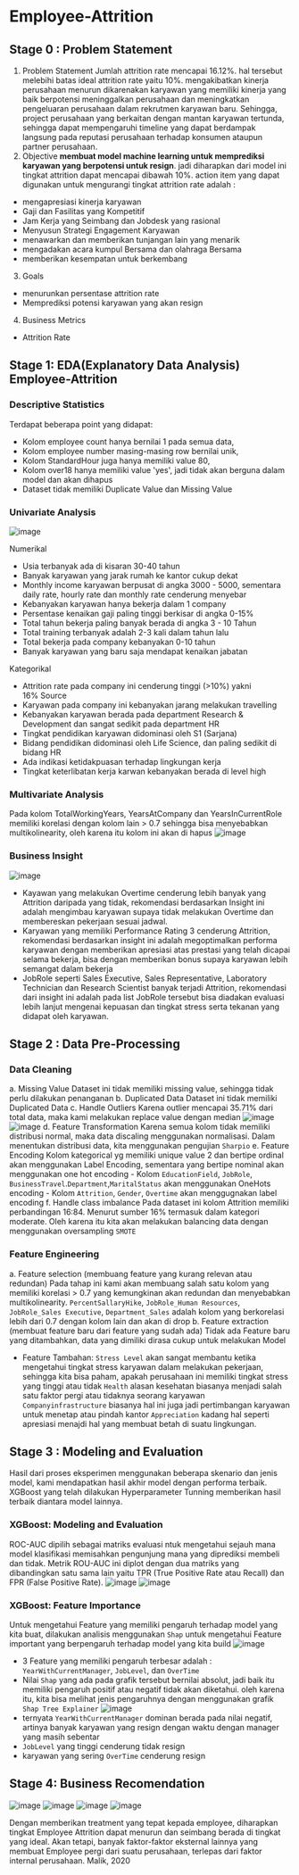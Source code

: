 # Employee-Attrition
## Stage 0 : Problem Statement
1. Problem Statement
Jumlah attrition rate mencapai 16.12%. hal tersebut melebihi batas ideal attrition rate yaitu 10%. mengakibatkan kinerja perusahaan menurun dikarenakan karyawan yang memiliki kinerja yang baik berpotensi meninggalkan perusahaan dan meningkatkan pengeluaran perusahaan dalam rekrutmen karyawan baru. Sehingga, project perusahaan yang berkaitan dengan mantan karyawan tertunda, sehingga dapat mempengaruhi timeline yang dapat berdampak langsung pada reputasi perusahaan terhadap konsumen ataupun partner perusahaan.
2. Objective
__membuat model machine learning untuk memprediksi karyawan yang berpotensi untuk resign__. jadi diharapkan dari model ini tingkat attrition dapat mencapai dibawah 10%. action item yang dapat digunakan untuk mengurangi tingkat attrition rate adalah : 
- mengapresiasi kinerja karyawan
- Gaji dan Fasilitas yang Kompetitif
- Jam Kerja yang Seimbang dan Jobdesk yang rasional
- Menyusun Strategi Engagement Karyawan
- menawarkan dan memberikan tunjangan lain yang menarik
- mengadakan acara kumpul Bersama dan olahraga Bersama
- memberikan kesempatan untuk berkembang
3. Goals
- menurunkan persentase attrition rate
- Memprediksi potensi karyawan yang akan resign
4. Business Metrics
- Attrition Rate

## Stage 1: EDA(Explanatory Data Analysis) Employee-Attrition
### Descriptive Statistics
Terdapat beberapa point yang didapat:
- Kolom employee count hanya bernilai 1 pada semua data,
- Kolom employee number masing-masing row bernilai unik,
- Kolom StandardHour juga hanya memiliki value 80,
- Kolom over18 hanya memiliki value 'yes', jadi tidak akan berguna dalam model dan akan dihapus 
- Dataset tidak memiliki Duplicate Value dan Missing Value

### Univariate Analysis
![image](https://user-images.githubusercontent.com/98078080/204129056-67bd545a-c1cc-48dd-9070-d2cc2aee23ba.png)

Numerikal
- Usia terbanyak ada di kisaran 30-40 tahun
- Banyak karyawan yang jarak rumah ke kantor cukup dekat
- Monthly income karyawan berpusat di angka 3000 - 5000, sementara daily rate, hourly rate dan monthly rate cenderung menyebar
- Kebanyakan karyawan hanya bekerja dalam 1 company
- Persentase kenaikan gaji paling tinggi berkisar di angka 0-15%
- Total tahun bekerja paling banyak berada di angka 3 - 10 Tahun
- Total training terbanyak adalah 2-3 kali dalam tahun lalu
- Total bekerja pada company kebanyakan 0-10 tahun
- Banyak karyawan yang baru saja mendapat kenaikan jabatan

Kategorikal
- Attrition rate pada company ini cenderung tinggi (>10%) yakni 16% Source
- Karyawan pada company ini kebanyakan jarang melakukan travelling
- Kebanyakan karyawan berada pada department Research & Development dan sangat sedikit pada department HR
- Tingkat pendidikan karyawan didominasi oleh S1 (Sarjana)
- Bidang pendidikan didominasi oleh Life Science, dan paling sedikit di bidang HR
- Ada indikasi ketidakpuasan terhadap lingkungan kerja
- Tingkat keterlibatan kerja karwan kebanyakan berada di level high

### Multivariate Analysis

Pada kolom TotalWorkingYears, YearsAtCompany dan YearsInCurrentRole memiliki korelasi dengan kolom lain > 0.7 sehingga bisa menyebabkan multikolinearity, oleh karena itu kolom ini akan di hapus
![image](https://user-images.githubusercontent.com/98078080/204129045-10c22bfb-bb14-4f5a-a1a2-72d6ebf58653.png)

### Business Insight
![image](https://user-images.githubusercontent.com/98078080/204129084-ef6d2cfb-53ca-4645-ae20-5f85c32b6e7a.png)

- Kayawan yang melakukan Overtime cenderung lebih banyak yang Attrition daripada yang tidak, rekomendasi berdasarkan Insight ini adalah mengimbau karyawan supaya tidak melakukan Overtime dan membereskan pekerjaan sesuai jadwal.
- Karyawan yang memiliki Performance Rating 3 cenderung Attrition, rekomendasi berdasarkan insight ini adalah megoptimalkan performa karyawan dengan memberikan apresiasi atas prestasi yang telah dicapai selama bekerja, bisa dengan memberikan bonus supaya karyawan lebih semangat dalam bekerja
- JobRole seperti Sales Executive, Sales Representative, Laboratory Technician dan Research Scientist banyak terjadi Attrition, rekomendasi dari insight ini adalah pada list JobRole tersebut bisa diadakan evaluasi lebih lanjut mengenai kepuasan dan tingkat stress serta tekanan yang didapat oleh karyawan.

## Stage 2 : Data Pre-Processing
### Data Cleaning
a. Missing Value
Dataset ini tidak memiliki missing value, sehingga tidak perlu dilakukan penanganan
b. Duplicated Data
Dataset ini tidak memiliki Duplicated Data
c. Handle Outliers
Karena outlier mencapai 35.71% dari total data, maka kami melakukan replace value dengan median
![image](https://user-images.githubusercontent.com/98078080/230534685-46e00f14-4631-4a7e-9f78-9e54726631ee.png)
![image](https://user-images.githubusercontent.com/98078080/230534966-92fd509e-4dce-4254-988c-10918f8d42e1.png)
d. Feature Transformation
Karena semua kolom tidak memiliki distribusi normal, maka data discaling menggunakan normalisasi. Dalam menentukan distribusi data, kita menggunakan pengujian `Sharpio`
e. Feature Encoding
Kolom kategorical yg memiliki unique value 2 dan bertipe ordinal akan menggunakan Label Encoding, sementara yang bertipe nominal akan menggunakan one hot encoding 
	- Kolom `EducationField`, `JobRole`, `BusinessTravel`.`Department`,`MaritalStatus` akan 	menggunakan OneHots encoding 
	- Kolom  `Attrition`, `Gender`, `Overtime` akan menggugnakan label encoding
f. Handle class imbalance
Pada dataset ini kolom Attrition memiliki perbandingan 16:84. Menurut sumber 16% termasuk dalam kategori moderate. Oleh karena itu kita akan melakukan balancing data dengan menggunakan oversampling `SMOTE`

### Feature Engineering
a. Feature selection (membuang feature yang kurang relevan atau redundan) 
Pada tahap ini kami akan membuang salah satu kolom yang memiliki korelasi > 0.7 yang kemungkinan akan redundan dan menyebabkan multikolinearity. `PercentSallaryHike`, `JobRole_Human Resources`, `JobRole_Sales Executive`, `Department_Sales` adalah kolom yang berkorelasi lebih dari 0.7 dengan kolom lain dan akan di drop
b. Feature extraction (membuat feature baru dari feature yang sudah ada)
Tidak ada Feature baru yang ditambahkan, data yang dimiliki dirasa cukup untuk melakukan Model
* Feature Tambahan:
`Stress Level` akan sangat membantu ketika mengetahui tingkat stress karyawan dalam melakukan pekerjaan, sehingga kita bisa paham, apakah perusahaan ini memiliki tingkat stress yang tinggi atau tidak
`Health` alasan kesehatan biasanya menjadi salah satu faktor pergi atau tidaknya seorang karyawan
`Companyinfrastructure` biasanya hal ini juga jadi pertimbangan karyawan untuk menetap atau pindah kantor
`Appreciation` kadang hal seperti apresiasi menajdi hal yang membuat betah di suatu lingkungan. 

## Stage 3 : Modeling and Evaluation
Hasil dari proses eksperimen menggunakan beberapa skenario dan jenis model, kami mendapatkan hasil akhir model dengan performa terbaik. XGBoost yang telah dilakukan Hyperparameter Tunning memberikan hasil terbaik diantara model lainnya.
### XGBoost: Modeling and Evaluation
ROC-AUC dipilih sebagai matriks evaluasi ntuk mengetahui sejauh mana model klasifikasi memisahkan pengunjung mana yang diprediksi membeli dan tidak. Metrik ROU-AUC ini diplot dengan dua matriks yang dibandingkan satu sama lain yaitu TPR (True Positive Rate atau Recall) dan FPR (False Positive Rate).
![image](https://user-images.githubusercontent.com/98078080/230536094-e99ed2df-920c-48a6-a72a-d64ad12e6d2d.png)
![image](https://user-images.githubusercontent.com/98078080/230536185-13dcad33-1590-4e3b-b1b6-5759437a9630.png)

### XGBoost: Feature Importance
Untuk mengetahui Feature yang memiliki pengaruh terhadap model yang kita buat, dilakukan analisis menggunakan `Shap` untuk mengetahui Feature important yang berpengaruh terhadap model yang kita build
![image](https://user-images.githubusercontent.com/98078080/230536424-975ab4f7-fa87-4470-be49-9d1b61b05862.png)
- 3 Feature yang memiliki pengaruh terbesar adalah : `YearWithCurrentManager`, `JobLevel`, dan `OverTime`
- Nilai `Shap` yang ada pada grafik tersebut bernilai absolut, jadi baik itu memiliki pengaruh positif atau negatif tidak akan diketahui.
oleh karena itu, kita bisa melihat jenis pengaruhnya dengan menggunakan grafik `Shap Tree Explainer`
![image](https://user-images.githubusercontent.com/98078080/230536756-ea60da7c-08e9-4e4e-a870-77dd505cb8b0.png)
- ternyata `YearWithCurrentManager` dominan berada pada nilai negatif, artinya banyak karyawan yang resign dengan waktu dengan manager yang masih sebentar
- `JobLevel` yang tinggi cenderung tidak resign
- karyawan yang sering `OverTime` cenderung resign

## Stage 4: Business Recomendation
![image](https://user-images.githubusercontent.com/98078080/230537706-2726842d-d8bf-4ddd-b63d-47e13c9a4a7c.png)
![image](https://user-images.githubusercontent.com/98078080/230537811-599acd2c-882b-497c-a187-201d58219ca4.png)
![image](https://user-images.githubusercontent.com/98078080/230537846-86528a68-1095-48d4-94a8-4f98fec185f0.png)
![image](https://user-images.githubusercontent.com/98078080/230537894-f25fdf69-36c0-46e9-aeed-02a3d74b34c5.png)

Dengan memberikan treatment yang tepat kepada employee, diharapkan tingkat Employee Attrition dapat menurun dan seimbang berada di tingkat yang ideal. 
Akan tetapi, banyak faktor-faktor eksternal lainnya yang membuat Employee pergi dari suatu perusahaan, terlepas dari faktor internal perusahaan.
Malik, 2020












